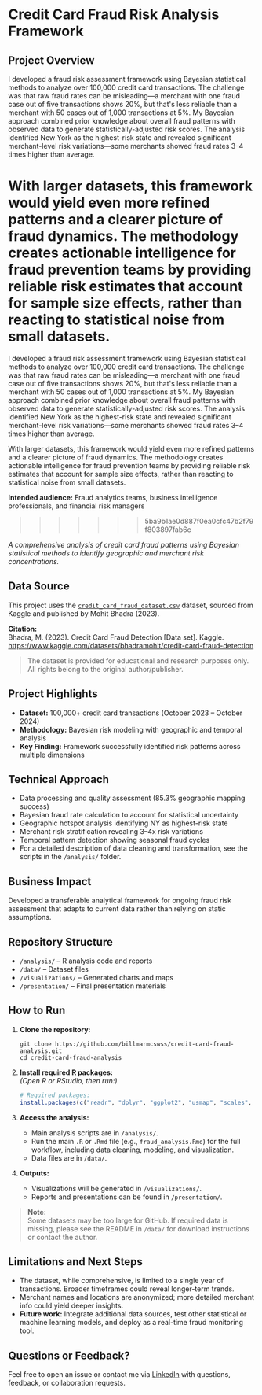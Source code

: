 # Credit Card Fraud Risk Analysis Framework

## Project Overview
I developed a fraud risk assessment framework using Bayesian statistical methods to analyze over 100,000 credit card transactions. The challenge was that raw fraud rates can be misleading—a merchant with one fraud case out of five transactions shows 20%, but that's less reliable than a merchant with 50 cases out of 1,000 transactions at 5%. My Bayesian approach combined prior knowledge about overall fraud patterns with observed data to generate statistically-adjusted risk scores. The analysis identified New York as the highest-risk state and revealed significant merchant-level risk variations—some merchants showed fraud rates 3–4 times higher than average.

With larger datasets, this framework would yield even more refined patterns and a clearer picture of fraud dynamics. The methodology creates actionable intelligence for fraud prevention teams by providing reliable risk estimates that account for sample size effects, rather than reacting to statistical noise from small datasets.
=======
I developed a fraud risk assessment framework using Bayesian statistical methods to analyze over 100,000 credit card transactions. The 
challenge was that raw fraud rates can be misleading—a merchant with one fraud case out of five transactions shows 20%, but that's 
less reliable than a merchant with 50 cases out of 1,000 transactions at 5%. My Bayesian approach combined prior knowledge about 
overall fraud patterns with observed data to generate statistically-adjusted risk scores. The analysis identified New York as the 
highest-risk state and revealed significant merchant-level risk variations—some merchants showed fraud rates 3–4 times higher than 
average.

With larger datasets, this framework would yield even more refined patterns and a clearer picture of fraud dynamics. 
The methodology creates actionable intelligence for fraud prevention teams by providing reliable risk estimates that 
account for sample size effects, rather than reacting to statistical noise from small datasets.

**Intended audience:** Fraud analytics teams, business intelligence professionals, and financial risk managers
>>>>>>> 5ba9b1ae0d887f0ea0cfc47b2f79f803897fab6c

*A comprehensive analysis of credit card fraud patterns using Bayesian statistical methods to identify geographic and merchant risk concentrations.*

## Data Source
This project uses the [`credit_card_fraud_dataset.csv`](https://www.kaggle.com/datasets/bhadramohit/credit-card-fraud-detection) dataset, sourced from Kaggle and published by Mohit Bhadra (2023).

**Citation:**  
Bhadra, M. (2023). Credit Card Fraud Detection [Data set]. Kaggle. https://www.kaggle.com/datasets/bhadramohit/credit-card-fraud-detection

> The dataset is provided for educational and research purposes only. All rights belong to the original author/publisher.

## Project Highlights
- **Dataset:** 100,000+ credit card transactions (October 2023 – October 2024)
- **Methodology:** Bayesian risk modeling with geographic and temporal analysis
- **Key Finding:** Framework successfully identified risk patterns across multiple dimensions

## Technical Approach
- Data processing and quality assessment (85.3% geographic mapping success)
- Bayesian fraud rate calculation to account for statistical uncertainty
- Geographic hotspot analysis identifying NY as highest-risk state
- Merchant risk stratification revealing 3–4x risk variations
- Temporal pattern detection showing seasonal fraud cycles
- For a detailed description of data cleaning and transformation, see the scripts in the `/analysis/` folder.

## Business Impact
Developed a transferable analytical framework for ongoing fraud risk assessment that adapts to current data rather than relying on static assumptions.

## Repository Structure
- `/analysis/` – R analysis code and reports
- `/data/` – Dataset files
- `/visualizations/` – Generated charts and maps
- `/presentation/` – Final presentation materials

## How to Run

1. **Clone the repository:**
    ```
    git clone https://github.com/billmarmcswss/credit-card-fraud-analysis.git
    cd credit-card-fraud-analysis
    ```

2. **Install required R packages:**  
   *(Open R or RStudio, then run:)*  
    ```r
    # Required packages:
    install.packages(c("readr", "dplyr", "ggplot2", "usmap", "scales", "tibble", "stringr", "purrr", "gridExtra", "zoo", "lubridate", "tidyr"))
    ```

3. **Access the analysis:**  
    - Main analysis scripts are in `/analysis/`.
    - Run the main `.R` or `.Rmd` file (e.g., `fraud_analysis.Rmd`) for the full workflow, including data cleaning, modeling, and visualization.
    - Data files are in `/data/`.

4. **Outputs:**  
    - Visualizations will be generated in `/visualizations/`.
    - Reports and presentations can be found in `/presentation/`.

> **Note:**  
> Some datasets may be too large for GitHub. If required data is missing, please see the README in `/data/` for download instructions or contact the author.

## Limitations and Next Steps

- The dataset, while comprehensive, is limited to a single year of transactions. Broader timeframes could reveal longer-term trends.
- Merchant names and locations are anonymized; more detailed merchant info could yield deeper insights.
- **Future work:** Integrate additional data sources, test other statistical or machine learning models, and deploy as a real-time fraud monitoring tool.

## Questions or Feedback?
Feel free to open an issue or contact me via [LinkedIn](https://www.linkedin.com/in/william-matthews-65a071232/) with questions, feedback, or collaboration requests.




